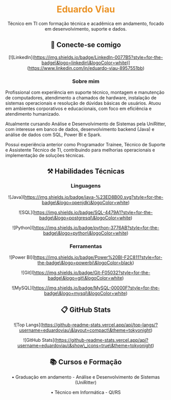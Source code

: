 <h1 align="center" style="color: #EB9326">Eduardo Viau</h1>

<p align="center">Técnico em TI com formação técnica e acadêmica em andamento, focado em desenvolvimento, suporte e dados.</p>



<h2 align="center"> 🔌 Conecte-se comigo </h2>



<div align="center">



\[!\[LinkedIn](https://img.shields.io/badge/LinkedIn-0077B5?style=for-the-badge\&logo=linkedin\&logoColor=white)](https://www.linkedin.com/in/eduardo-viau-8957551bb)



</div>



<h3 align="center">Sobre mim</h3>



<p>

Profissional com experiência em suporte técnico, montagem e manutenção de computadores, atendimento a chamados de hardware, instalação de sistemas operacionais e resolução de dúvidas básicas de usuários. Atuou em ambientes corporativos e educacionais, com foco em eficiência e atendimento humanizado.

</p>



<p>

Atualmente cursando Análise e Desenvolvimento de Sistemas pela UniRitter, com interesse em banco de dados, desenvolvimento backend (Java) e análise de dados com SQL, Power BI e Spark. 

</p>



<p>

Possui experiência anterior como Programador Trainee, Técnico de Suporte e Assistente Técnico de TI, contribuindo para melhorias operacionais e implementação de soluções técnicas.

</p>



<h2 align="center"> ⚒️ Habilidades Técnicas </h2>



<h3 align="center">Linguagens</h3>



<div align="center">



!\[Java](https://img.shields.io/badge/java-%23ED8B00.svg?style=for-the-badge\&logo=openjdk\&logoColor=white)

!\[SQL](https://img.shields.io/badge/SQL-4479A1?style=for-the-badge\&logo=postgresql\&logoColor=white)

!\[Python](https://img.shields.io/badge/python-3776AB?style=for-the-badge\&logo=python\&logoColor=white)



</div>



<h3 align="center">Ferramentas</h3>



<div align="center">



!\[Power BI](https://img.shields.io/badge/Power%20BI-F2C811?style=for-the-badge\&logo=powerbi\&logoColor=black)

!\[Git](https://img.shields.io/badge/Git-F05032?style=for-the-badge\&logo=git\&logoColor=white)

!\[MySQL](https://img.shields.io/badge/MySQL-00000F?style=for-the-badge\&logo=mysql\&logoColor=white)



</div>



<h2 align="center">📋 GitHub Stats</h2>



<div align="center">



!\[Top Langs](https://github-readme-stats.vercel.app/api/top-langs/?username=eduardoviau\&layout=compact\&theme=tokyonight)



!\[GitHub Stats](https://github-readme-stats.vercel.app/api?username=eduardoviau\&show\_icons=true\&theme=tokyonight)



</div>



<h2 align="center">📚 Cursos e Formação</h2>



<div align="center">

• Graduação em andamento - Análise e Desenvolvimento de Sistemas (UniRitter)<br>

• Técnico em Informática - QI/RS

</div>



